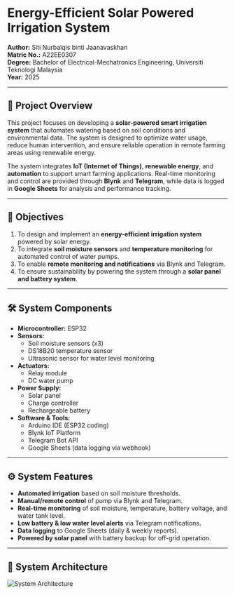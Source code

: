 # Energy-Efficient Solar Powered Irrigation System

**Author:** Siti Nurbalqis binti Jaanavaskhan  
**Matric No.:** A22EE0307  
**Degree:** Bachelor of Electrical-Mechatronics Engineering, Universiti Teknologi Malaysia  
**Year:** 2025  

---

## 📌 Project Overview
This project focuses on developing a **solar-powered smart irrigation system** that automates watering based on soil conditions and environmental data. The system is designed to optimize water usage, reduce human intervention, and ensure reliable operation in remote farming areas using renewable energy.

The system integrates **IoT (Internet of Things)**, **renewable energy**, and **automation** to support smart farming applications. Real-time monitoring and control are provided through **Blynk** and **Telegram**, while data is logged in **Google Sheets** for analysis and performance tracking.

---

## 🎯 Objectives
1. To design and implement an **energy-efficient irrigation system** powered by solar energy.  
2. To integrate **soil moisture sensors** and **temperature monitoring** for automated control of water pumps.  
3. To enable **remote monitoring and notifications** via Blynk and Telegram.  
4. To ensure sustainability by powering the system through a **solar panel and battery system**.  

---

## 🛠️ System Components
- **Microcontroller:** ESP32  
- **Sensors:**
  - Soil moisture sensors (x3)  
  - DS18B20 temperature sensor  
  - Ultrasonic sensor for water level monitoring  
- **Actuators:**
  - Relay module  
  - DC water pump  
- **Power Supply:**
  - Solar panel  
  - Charge controller  
  - Rechargeable battery  
- **Software & Tools:**
  - Arduino IDE (ESP32 coding)  
  - Blynk IoT Platform  
  - Telegram Bot API  
  - Google Sheets (data logging via webhook)  

---

## ⚙️ System Features
- **Automated irrigation** based on soil moisture thresholds.  
- **Manual/remote control** of pump via Blynk and Telegram.  
- **Real-time monitoring** of soil moisture, temperature, battery voltage, and water tank level.  
- **Low battery & low water level alerts** via Telegram notifications.  
- **Data logging** to Google Sheets (daily & weekly reports).  
- **Powered by solar panel** with battery backup for off-grid operation.  

---

## 📐 System Architecture
![System Architecture](images/system_architecture.png)
